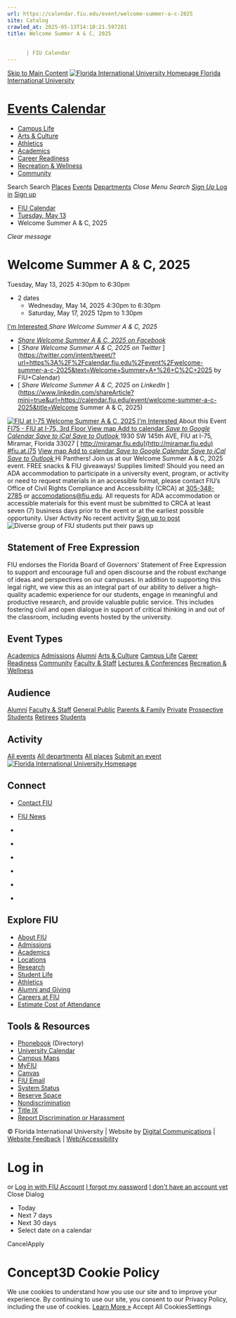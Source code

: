 ```yaml
---
url: https://calendar.fiu.edu/event/welcome-summer-a-c-2025
site: Catalog
crawled_at: 2025-05-13T14:10:21.597281
title: Welcome Summer A & C, 2025
    
    
      | FIU Calendar
---
```


[Skip to Main Content](https://calendar.fiu.edu/event/welcome-summer-a-c-2025#main-content)
[![Florida International University Homepage](https://digicdn.fiu.edu/core/_assets/images/logo-top.png) Florida International University](https://www.fiu.edu)
# [Events Calendar ](https://calendar.fiu.edu/)
  * [Campus Life](https://calendar.fiu.edu/calendar?event_types%5B%5D=127595)
  * [Arts & Culture](https://calendar.fiu.edu/calendar?event_types%5B%5D=127590)
  * [Athletics](https://fiusports.com/calendar)
  * [Academics](https://calendar.fiu.edu/calendar?event_types%5B%5D=127582)
  * [Career Readiness](https://calendar.fiu.edu/calendar?event_types%5B%5D=127584)
  * [Recreation & Wellness](https://calendar.fiu.edu/calendar?event_types%5B%5D=127603)
  * [Community](https://calendar.fiu.edu/calendar?event_types%5B%5D=127601)


Search Search
[Places](https://calendar.fiu.edu/search/places) [Events](https://calendar.fiu.edu/calendar) [Departments](https://calendar.fiu.edu/search/departments)
_Close Menu_
_Search_ [ _Sign Up_ ](https://calendar.fiu.edu/signup)
[Log in](https://calendar.fiu.edu/auth/shib_login?previous_url=https%3A%2F%2Fcalendar.fiu.edu%2Fevent%2Fwelcome-summer-a-c-2025) [Sign up](https://calendar.fiu.edu/signup)
  * [FIU Calendar](https://calendar.fiu.edu/)
  * [Tuesday, May 13](https://calendar.fiu.edu/calendar/day/2025/5/13)
  * Welcome Summer A & C, 2025


_Clear message_
# Welcome Summer A & C, 2025
Tuesday, May 13, 2025 4:30pm to 6:30pm 
+ 2 dates
  * Wednesday, May 14, 2025 4:30pm to 6:30pm
  * Saturday, May 17, 2025 12pm to 1:30pm


[ I'm Interested ](https://calendar.fiu.edu/event/49463467178541/confirm?return=https%3A%2F%2Fcalendar.fiu.edu%2Fevent%2Fwelcome-summer-a-c-2025)
_Share Welcome Summer A & C, 2025_
  * [ _Share Welcome Summer A & C, 2025 on Facebook_ ](https://www.facebook.com/sharer/sharer.php?u=https://calendar.fiu.edu/event/welcome-summer-a-c-2025)
  * [ _Share Welcome Summer A & C, 2025 on Twitter_ ](https://twitter.com/intent/tweet/?url=https%3A%2F%2Fcalendar.fiu.edu%2Fevent%2Fwelcome-summer-a-c-2025&text=Welcome+Summer+A+%26+C%2C+2025 by FIU+Calendar)
  * [ _Share Welcome Summer A & C, 2025 on LinkedIn_ ](https://www.linkedin.com/shareArticle?mini=true&url=https://calendar.fiu.edu/event/welcome-summer-a-c-2025&title=Welcome Summer A & C, 2025)


[ ![FIU at I-75 Welcome Summer A & C, 2025](https://localist-images.azureedge.net/photos/49463473715196/card/c9131c6f665f3c147a16282b22329e11b434b82d.jpg) ](https://calendar.fiu.edu/photo/49463473715196)
[ I'm Interested ](https://calendar.fiu.edu/event/49463467178541/confirm?return=https%3A%2F%2Fcalendar.fiu.edu%2Fevent%2Fwelcome-summer-a-c-2025)
About this Event
[ FI75 - FIU at I-75, 3rd Floor ](https://calendar.fiu.edu/fi75) [View map ](https://calendar.fiu.edu/event/welcome-summer-a-c-2025#about_map)
[Add to calendar ](https://calendar.fiu.edu/event/welcome-summer-a-c-2025)
[ _Save to Google Calendar_ ](https://calendar.google.com/calendar/event?action=TEMPLATE&dates=20250513T203000Z%2F20250513T223000Z&details=Hi+Panthers%21+Join+us+at+our+Welcome+Summer+A+%26+C%2C+2025+event.+FREE+snacks+%26+FIU+giveaways%21+Supplies+limited%21%0A%0Ahttps%3A%2F%2Fcalendar.fiu.edu%2Fevent%2Fwelcome-summer-a-c-2025&location=FI75+-+FIU+at+I-75&sprop=website%3Acalendar.fiu.edu&text=Welcome+Summer+A+%26+C%2C+2025 "Save to Google Calendar") [ _Save to iCal_ ](https://calendar.fiu.edu/event/welcome-summer-a-c-2025.ics "Save to iCal") [ _Save to Outlook_ ](https://calendar.fiu.edu/event/welcome-summer-a-c-2025.ics "Save to Outlook")
1930 SW 145th AVE, FIU at I-75, Miramar, Florida 33027
[ http://miramar.fiu.edu](http://miramar.fiu.edu) [#fiu.at.i75](https://twitter.com/search?q=%23fiu.at.i75)
[View map ](https://calendar.fiu.edu/event/welcome-summer-a-c-2025#about_map)
[Add to calendar ](https://calendar.fiu.edu/event/welcome-summer-a-c-2025)
[ _Save to Google Calendar_ ](https://calendar.google.com/calendar/event?action=TEMPLATE&dates=20250513T203000Z%2F20250513T223000Z&details=Hi+Panthers%21+Join+us+at+our+Welcome+Summer+A+%26+C%2C+2025+event.+FREE+snacks+%26+FIU+giveaways%21+Supplies+limited%21%0A%0Ahttps%3A%2F%2Fcalendar.fiu.edu%2Fevent%2Fwelcome-summer-a-c-2025&location=FI75+-+FIU+at+I-75&sprop=website%3Acalendar.fiu.edu&text=Welcome+Summer+A+%26+C%2C+2025 "Save to Google Calendar") [ _Save to iCal_ ](https://calendar.fiu.edu/event/welcome-summer-a-c-2025.ics "Save to iCal") [ _Save to Outlook_ ](https://calendar.fiu.edu/event/welcome-summer-a-c-2025.ics "Save to Outlook")
Hi Panthers! Join us at our Welcome Summer A & C, 2025 event. FREE snacks & FIU giveaways! Supplies limited!
Should you need an ADA accommodation to participate in a university event, program, or activity or need to request materials in an accessible format, please contact FIU’s Office of Civil Rights Compliance and Accessibility (CRCA) at [305-348-2785](tel:3053482785) or accomodations@fiu.edu. All requests for ADA accommodation or accessible materials for this event must be submitted to CRCA at least seven (7) business days prior to the event or at the earliest possible opportunity. 
User Activity
No recent activity
[Sign up to post](https://calendar.fiu.edu/auth/shib_login?previous_url=https%3A%2F%2Fcalendar.fiu.edu%2Fevent%2Fwelcome-summer-a-c-2025)
![Diverse group of FIU students put their paws up](https://www.fiu.edu/_assets/images/thumbnail-students-paw.jpg)
## Statement of Free Expression
FIU endorses the Florida Board of Governors' Statement of Free Expression to support and encourage full and open discourse and the robust exchange of ideas and perspectives on our campuses. In addition to supporting this legal right, we view this as an integral part of our ability to deliver a high-quality academic experience for our students, engage in meaningful and productive research, and provide valuable public service. This includes fostering civil and open dialogue in support of critical thinking in and out of the classroom, including events hosted by the university.
## Event Types
[Academics](https://calendar.fiu.edu/calendar?event_types%5B%5D=127582)
[Admissions](https://calendar.fiu.edu/calendar?event_types%5B%5D=127583)
[Alumni](https://calendar.fiu.edu/calendar?event_types%5B%5D=127589)
[Arts & Culture](https://calendar.fiu.edu/calendar?event_types%5B%5D=127590)
[Campus Life](https://calendar.fiu.edu/calendar?event_types%5B%5D=127595)
[Career Readiness](https://calendar.fiu.edu/calendar?event_types%5B%5D=127584)
[Community](https://calendar.fiu.edu/calendar?event_types%5B%5D=127601)
[Faculty & Staff](https://calendar.fiu.edu/calendar?event_types%5B%5D=127602)
[Lectures & Conferences](https://calendar.fiu.edu/calendar?event_types%5B%5D=127587)
[Recreation & Wellness](https://calendar.fiu.edu/calendar?event_types%5B%5D=127603)
## Audience
[Alumni](https://calendar.fiu.edu/calendar?event_types%5B%5D=121721)
[Faculty & Staff](https://calendar.fiu.edu/calendar?event_types%5B%5D=121720)
[General Public](https://calendar.fiu.edu/calendar?event_types%5B%5D=121722)
[Parents & Family](https://calendar.fiu.edu/calendar?event_types%5B%5D=36918157286658)
[Private](https://calendar.fiu.edu/calendar?event_types%5B%5D=129753)
[Prospective Students](https://calendar.fiu.edu/calendar?event_types%5B%5D=121723)
[Retirees](https://calendar.fiu.edu/calendar?event_types%5B%5D=37290279036119)
[Students](https://calendar.fiu.edu/calendar?event_types%5B%5D=121719)
## Activity
[All events](https://calendar.fiu.edu/search?what=events)
[All departments](https://calendar.fiu.edu/search/departments)
[All places](https://calendar.fiu.edu/search?what=places)
[Submit an event](https://calendar.fiu.edu/admin/events/new/basic-information)
[ ![Florida International University Homepage](https://digicdn.fiu.edu/core/_assets/images/footer-logo.svg) ](https://www.fiu.edu/)
## Connect
  * [Contact FIU](https://www.fiu.edu/about/contact-us/index.html)
  * [FIU News](https://news.fiu.edu/)


  * [](https://www.instagram.com/fiuinstagram/)
  * [](https://www.linkedin.com/school/florida-international-university/)
  * [](https://www.facebook.com/floridainternational)
  * [](https://twitter.com/fiu)
  * [](https://www.youtube.com/user/FloridaInternational)
  * [](https://flickr.com/photos/fiu)


## Explore FIU
  * [About FIU](https://www.fiu.edu/about/index.html)
  * [Admissions](https://www.fiu.edu/admissions/index.html)
  * [Academics](https://www.fiu.edu/academics/index.html)
  * [Locations](https://www.fiu.edu/locations/index.html)
  * [Research](https://www.fiu.edu/research/index.html)
  * [Student Life](https://www.fiu.edu/student-life/index.html)
  * [Athletics](https://www.fiu.edu/athletics/index.html)
  * [Alumni and Giving](https://www.fiu.edu/alumni-and-giving/index.html)
  * [Careers at FIU](https://hr.fiu.edu/careers/)
  * [Estimate Cost of Attendance](https://onestop.fiu.edu/finances/estimate-your-costs/)


## Tools & Resources
  * [Phonebook](https://phonebook.fiu.edu) (Directory)
  * [University Calendar](https://calendar.fiu.edu/)
  * [Campus Maps](https://campusmaps.fiu.edu/)
  * [MyFIU](https://my.fiu.edu/)
  * [Canvas](https://canvas.fiu.edu)
  * [FIU Email](http://mail.fiu.edu/)
  * [System Status](https://fiu.service-now.com/sp?id=services_status)
  * [Reserve Space](https://reservespace.fiu.edu/make-reservation/)
  * [Nondiscrimination](https://ace.fiu.edu/civil-rights-and-accessibility/harassment-and-discrimination/)
  * [Title IX](https://ace.fiu.edu/title-ix/)
  * [Report Discrimination or Harassment](https://report.fiu.edu/)


© Florida International University  | Website by [Digital Communications](https://stratcomm.fiu.edu/digital-print/websites/) | [Website Feedback](https://webforms.fiu.edu/view.php?id=370774&element_5=https://calendar.fiu.edu/https://calendar.fiu.edu/) | [Web/Accessibility](https://accessibility.fiu.edu/)
# Log in
or
[Log in with FIU Account](https://calendar.fiu.edu/auth/shib_login?previous_url=https%3A%2F%2Fcalendar.fiu.edu%2Fevent%2Fwelcome-summer-a-c-2025)
[I forgot my password](https://calendar.fiu.edu/auth/forgot) [I don't have an account yet](https://calendar.fiu.edu/signup)
Close Dialog[](javascript:;)[](javascript:;)
  * Today
  * Next 7 days
  * Next 30 days
  * Select date on a calendar


CancelApply
# Concept3D Cookie Policy
We use cookies to understand how you use our site and to improve your experience. By continuing to use our site, you consent to our Privacy Policy, including the use of cookies. [Learn More »](https://concept3d.com/concept3d-privacy-policy/)
Accept All CookiesSettings
